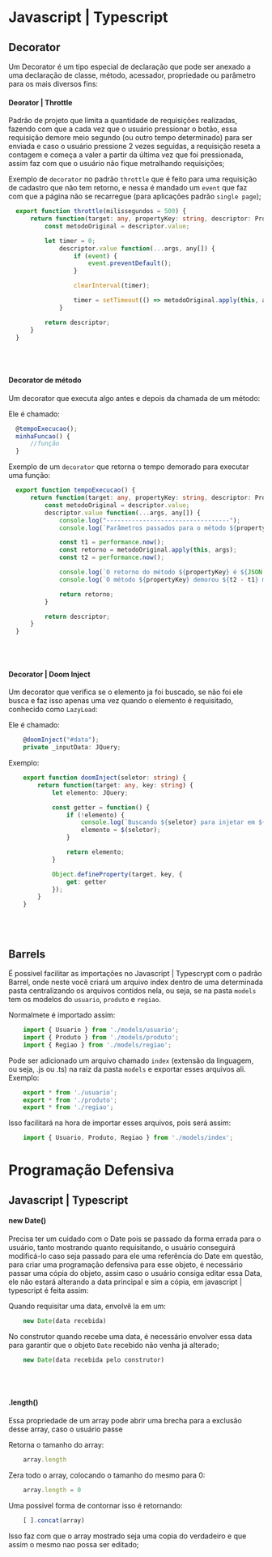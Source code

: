 # Javascript | Typescript

## Decorator
Um Decorator é um tipo especial de declaração que pode ser anexado a uma declaração de classe, método, acessador, propriedade ou parâmetro para os mais diversos fins:

#### Deorator | Throttle
Padrão de projeto que limita a quantidade de requisições realizadas, fazendo com que a cada vez que o usuário pressionar o botão, essa requisição demore meio segundo (ou outro tempo determinado) para ser enviada e caso o usuário pressione 2 vezes seguidas, a requisição reseta a contagem e começa a valer a partir da última vez que foi pressionada, assim faz com que o usuário não fique metralhando requisições;

Exemplo de ````decorator```` no padrão ````throttle```` que é feito para uma requisição de cadastro que não tem retorno, e nessa é mandado um ````event```` que faz com que a página não se recarregue (para aplicações padrão ````single page````);

````ts
  export function throttle(milissegundos = 500) {
      return function(target: any, propertyKey: string, descriptor: PropertyDescriptor) {
          const metodoOriginal = descriptor.value;

          let timer = 0;
              descriptor.value function(...args, any[]) {
                  if (event) {
                      event.preventDefault();
                  }

                  clearInterval(timer);

                  timer = setTimeout(() => metodoOriginal.apply(this, args), milissegudos);
              }

          return descriptor;
      }
  }
````

<br>
<br>

#### Decorator de método
Um decorator que executa algo antes e depois da chamada de um método:

Ele é chamado:
  
````ts
  @tempoExecucao();
  minhaFuncao() {
      //função
  }
````
 
 Exemplo de um ```decorator``` que retorna o tempo demorado para executar uma função:
    
````ts
  export function tempoExecucao() {
      return function(target: any, propertyKey: string, descriptor: PropertyDescriptor) {
          const metodoOriginal = descriptor.value;
          descriptor.value function(...args, any[]) {
              console.log("----------------------------------");
              console.log(`Parâmetros passados para o método ${propertyKey}: ${JSON.stringify(args)}`);

              const t1 = performance.now();
              const retorno = metodoOriginal.apply(this, args);
              const t2 = performance.now();

              console.log(`O retorno do método ${propertyKey} é ${JSON.stringify(retorno)}`);
              console.log(`O método ${propertyKey} demorou ${t2 - t1} ms  `);

              return retorno;
          }

          return descriptor;
      }
  }
````

<br>
<br>

#### Decorator | Doom Inject
Um decorator que verifica se o elemento ja foi buscado, se não foi ele busca e faz isso apenas uma vez quando o elemento é requisitado, conhecido como ```LazyLoad```:

Ele é chamado:
  
````ts
    @doomInject("#data");
    private _inputData: JQuery;
````
Exemplo:
   
````ts
    export function doomInject(seletor: string) {
        return function(target: any, key: string) {
            let elemento: JQuery;

            const getter = function() {
                if (!elemento) {
                    console.log(`Buscando ${seletor} para injetar em ${key}`);
                    elemento = $(seletor);
                }

                return elemento;
            }

            Object.defineProperty(target, key, {
                get: getter
            });
        }
    }
````
<br>
<br>

## Barrels
É possivel facilitar as importações no Javascript | Typescrypt com o padrão Barrel, onde neste você criará um arquivo index dentro de uma determinada pasta centralizando os arquivos contidos nela, ou seja, se na pasta ```models``` tem os modelos do ```usuario```, ```produto``` e ```regiao```.

Normalmete é importado assim:

```ts
    import { Usuario } from './models/usuario';
    import { Produto } from './models/produto';
    import { Regiao } from './models/regiao';
```

Pode ser adicionado um arquivo chamado ```index``` (extensão da linguagem, ou seja, .js ou .ts) na raiz da pasta ```models``` e exportar esses arquivos ali. Exemplo:

```ts
    export * from './usuario';
    export * from './produto';
    export * from './regiao';
```

Isso facilitará na hora de importar esses arquivos, pois será assim:

```ts
    import { Usuario, Produto, Regiao } from './models/index';
```

# Programação Defensiva

## Javascript | Typescript

#### new Date()
Precisa ter um cuidado com o Date pois se passado da forma errada para o usuário, tanto mostrando quanto requisitando, o usuário conseguirá    modificá-lo caso seja passado para ele uma referência do Date em questão, para criar uma programação defensiva para esse objeto, é necessário passar uma cópia do objeto, assim caso o usuário consiga editar essa Data, ele não estará alterando a data principal e sim a cópia, em javascript | typescript é feita assim:

Quando requisitar uma data, envolvê la em um:

````js
    new Date(data recebida)
````
No construtor quando recebe uma data, é necessário envolver essa data para garantir que o objeto ```Date``` recebido não venha já alterado;
````js
    new Date(data recebida pelo construtor)
````
<br>
<br>

#### .length()
Essa propriedade de um array pode abrir uma brecha para a exclusão desse array, caso o usuário passe

Retorna o tamanho do array:

````js
    array.length
````
    
Zera todo o array, colocando o tamanho do mesmo para 0:

````js
    array.length = 0
````

Uma possivel forma de contornar isso é retornando:

````js
    [ ].concat(array)
````

Isso faz com que o array mostrado seja uma copia do verdadeiro e que assim o mesmo nao possa ser editado;


